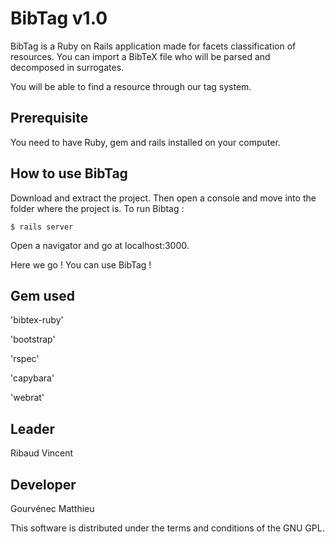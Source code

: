 BibTag v1.0
===========

BibTag is a Ruby on Rails application made for facets classification of resources.
You can import a BibTeX file who will be parsed and decomposed in surrogates. 

You will be able to find a resource through our tag system.

Prerequisite
----------
You need to have Ruby, gem and rails installed on your computer.

How to use BibTag
----------
Download and extract the project. Then open a console and move into the folder where the project is.
To run Bibtag :

    $ rails server

Open a navigator and go at localhost:3000.

Here we go ! You can use BibTag !

Gem used
----------

'bibtex-ruby'

'bootstrap'

'rspec'

'capybara'

'webrat'

Leader
----------

Ribaud Vincent

Developer
----------
Gourvénec Matthieu


This software is distributed under the terms and conditions of the GNU GPL.
